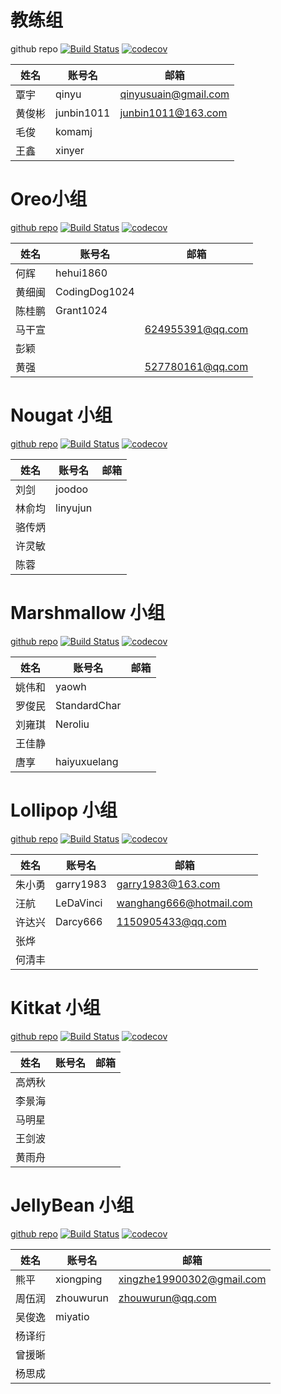 # 教练组

github repo
[![Build Status](https://travis-ci.org/CAC-0pp0/CACOreo.svg?branch=master)](https://travis-ci.org/CAC-0pp0/CACOreo)
[![codecov](https://codecov.io/gh/CAC-0pp0/CACOreo/branch/master/graph/badge.svg)](https://codecov.io/gh/CAC-0pp0/CACOreo)

|姓名|账号名|邮箱|
|--|--|--|
|覃宇|qinyu|qinyusuain@gmail.com|
|黄俊彬|junbin1011|junbin1011@163.com|
|毛俊|komamj||junmaokoma@gmail.com
|王鑫|xinyer||


# Oreo小组

[github repo](https://github.com/CAC-0pp0/CACOreo)
[![Build Status](https://travis-ci.org/CAC-0pp0/CACOreo.svg?branch=master)](https://travis-ci.org/CAC-0pp0/CACOreo)
[![codecov](https://codecov.io/gh/CAC-0pp0/CACOreo/branch/master/graph/badge.svg)](https://codecov.io/gh/CAC-0pp0/CACOreo)

|姓名|账号名|邮箱|
|--|--|--|
|何辉|hehui1860||
|黄细闽|CodingDog1024||
|陈桂鹏|Grant1024||
|马干宣||624955391@qq.com|
|彭颖|||
|黄强||527780161@qq.com|

# Nougat 小组
[github repo](https://github.com/CAC-0pp0/CACNougat)
[![Build Status](https://travis-ci.org/CAC-0pp0/CACNougat.svg?branch=master)](https://travis-ci.org/CAC-0pp0/CACNougat)
[![codecov](https://codecov.io/gh/CAC-0pp0/CACNougat/branch/master/graph/badge.svg)](https://codecov.io/gh/CAC-0pp0/CACNougat)

|姓名|账号名|邮箱|
|--|--|--|
|刘剑|joodoo||
|林俞均|linyujun||
|骆传炳|||
|许灵敏|||
|陈蓉|||

# Marshmallow 小组
[github repo](https://github.com/CAC-0pp0/CACMarshmallow)
[![Build Status](https://travis-ci.org/CAC-0pp0/CACMarshmallow.svg?branch=master)](https://travis-ci.org/CAC-0pp0/CACMarshmallow)
[![codecov](https://codecov.io/gh/CAC-0pp0/CACMarshmallow/branch/master/graph/badge.svg)](https://codecov.io/gh/CAC-0pp0/CACMarshmallow)

|姓名|账号名|邮箱|
|--|--|--|
|姚伟和|yaowh||
|罗俊民|StandardChar||
|刘雍琪|Neroliu||
|王佳静|||
|唐享|haiyuxuelang||

# Lollipop 小组
[github repo](https://github.com/CAC-0pp0/CACLollipop)
[![Build Status](https://travis-ci.org/CAC-0pp0/CACLollipop.svg?branch=master)](https://travis-ci.org/CAC-0pp0/CACLollipop)
[![codecov](https://codecov.io/gh/CAC-0pp0/CACLollipop/branch/master/graph/badge.svg)](https://codecov.io/gh/CAC-0pp0/CACLollipop)

|姓名|账号名|邮箱|
|--|--|--|
|朱小勇|garry1983|garry1983@163.com|
|汪航|LeDaVinci|wanghang666@hotmail.com|
|许达兴|Darcy666|1150905433@qq.com|
|张烨|||
|何清丰|||


# Kitkat 小组
[github repo](https://github.com/CAC-0pp0/CACKitkat)
[![Build Status](https://travis-ci.org/CAC-0pp0/CACKitkat.svg?branch=master)](https://travis-ci.org/CAC-0pp0/CACKitkat)
[![codecov](https://codecov.io/gh/CAC-0pp0/CACKitkat/branch/master/graph/badge.svg)](https://codecov.io/gh/CAC-0pp0/CACKitkat)

|姓名|账号名|邮箱|
|--|--|--|
|高炳秋|||
|李景海|||
|马明星|||
|王剑波|||
|黄雨舟|||

# JellyBean 小组
[github repo](https://github.com/CAC-0pp0/CACJellyBean)
[![Build Status](https://travis-ci.org/CAC-0pp0/CACJellyBean.svg?branch=master)](https://travis-ci.org/CAC-0pp0/CACJellyBean)
[![codecov](https://codecov.io/gh/CAC-0pp0/CACJellyBean/branch/master/graph/badge.svg)](https://codecov.io/gh/CAC-0pp0/CACJellyBean)

|姓名|账号名|邮箱|
|--|--|--|
|熊平|xiongping|xingzhe19900302@gmail.com|
|周伍润|zhouwurun|zhouwurun@qq.com|
|吴俊逸|miyatio||
|杨译绗|||
|曾援晰|||
|杨思成|||




